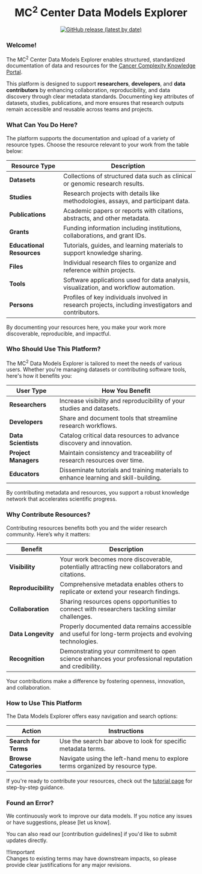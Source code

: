 <h1 align="center">
  MC<sup>2</sup> Center Data Models Explorer
</h1>

<p align="center">
  <a href="https://github.com/mc2-center/data-models/releases/latest" target="_blank"  rel="noreferrer noopener">
    <img alt="GitHub release (latest by date)" src="https://img.shields.io/github/release/mc2-center/mc2-data-models?label=latest%20release&display_name=release&style=flat-square">
  </a>
</p>

### **Welcome!**  
The MC<sup>2</sup> Center Data Models Explorer enables structured, standardized documentation of data and resources for the [Cancer Complexity Knowledge Portal](https://www.cancercomplexity.synapse.org/). 

This platform is designed to support **researchers**, **developers**, and **data contributors** by enhancing collaboration, reproducibility, and data discovery through clear metadata standards. Documenting key attributes of datasets, studies, publications, and more ensures that research outputs remain accessible and reusable across teams and projects.

### **What Can You Do Here?**  
The platform supports the documentation and upload of a variety of resource types. Choose the resource relevant to your work from the table below:

| **Resource Type**         | **Description**                                                                                       |
|---------------------------|---------------------------------------------------------------------------------------------------------|
| **Datasets**              | Collections of structured data such as clinical or genomic research results.                           |
| **Studies**               | Research projects with details like methodologies, assays, and participant data.                       |
| **Publications**          | Academic papers or reports with citations, abstracts, and other metadata.                              |
| **Grants**                | Funding information including institutions, collaborations, and grant IDs.                              |
| **Educational Resources** | Tutorials, guides, and learning materials to support knowledge sharing.                                 |
| **Files**                 | Individual research files to organize and reference within projects.                                    |
| **Tools**                 | Software applications used for data analysis, visualization, and workflow automation.                   |
| **Persons**               | Profiles of key individuals involved in research projects, including investigators and contributors.     |

By documenting your resources here, you make your work more discoverable, reproducible, and impactful.

### **Who Should Use This Platform?**

The MC<sup>2</sup> Data Models Explorer is tailored to meet the needs of various users. Whether you're managing datasets or contributing software tools, here's how it benefits you:

| **User Type**          | **How You Benefit**                                                                                     |
|------------------------|----------------------------------------------------------------------------------------------------------|
| **Researchers**        | Increase visibility and reproducibility of your studies and datasets.                                    |
| **Developers**         | Share and document tools that streamline research workflows.                                              |
| **Data Scientists**    | Catalog critical data resources to advance discovery and innovation.                                      |
| **Project Managers**   | Maintain consistency and traceability of research resources over time.                                    |
| **Educators**          | Disseminate tutorials and training materials to enhance learning and skill-building.                      |

By contributing metadata and resources, you support a robust knowledge network that accelerates scientific progress.


### **Why Contribute Resources?**

Contributing resources benefits both you and the wider research community. Here’s why it matters:

| **Benefit**             | **Description**                                                                                           |
|-------------------------|------------------------------------------------------------------------------------------------------------|
| **Visibility**          | Your work becomes more discoverable, potentially attracting new collaborators and citations.                |
| **Reproducibility**     | Comprehensive metadata enables others to replicate or extend your research findings.                        |
| **Collaboration**       | Sharing resources opens opportunities to connect with researchers tackling similar challenges.              |
| **Data Longevity**      | Properly documented data remains accessible and useful for long-term projects and evolving technologies.    |
| **Recognition**         | Demonstrating your commitment to open science enhances your professional reputation and credibility.         |

Your contributions make a difference by fostering openness, innovation, and collaboration.


### **How to Use This Platform**  

The Data Models Explorer offers easy navigation and search options:  

| **Action**              | **Instructions**                                                                                        |
|-------------------------|----------------------------------------------------------------------------------------------------------|
| **Search for Terms**     | Use the search bar above to look for specific metadata terms.                                            |
| **Browse Categories**    | Navigate using the left-hand menu to explore terms organized by resource type.                           |

If you're ready to contribute your resources, check out the [tutorial page](home/tutorial.md) for step-by-step guidance.

### **Found an Error?**  

We continuously work to improve our data models. If you notice any issues or have suggestions, please [let us know].  

You can also read our [contribution guidelines] if you'd like to submit updates directly.

!!!important  
    Changes to existing terms may have downstream impacts, so please provide clear justifications for any major revisions.